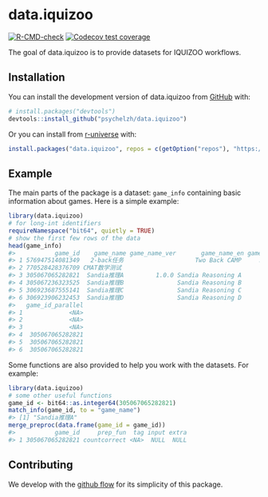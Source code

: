 
<!-- README.md is generated from README.Rmd. Please edit that file -->

# data.iquizoo

<!-- badges: start -->

[![R-CMD-check](https://github.com/psychelzh/data.iquizoo/actions/workflows/R-CMD-check.yaml/badge.svg)](https://github.com/psychelzh/data.iquizoo/actions/workflows/R-CMD-check.yaml)
[![Codecov test
coverage](https://codecov.io/gh/iquizoo/data.iquizoo/graph/badge.svg)](https://app.codecov.io/gh/iquizoo/data.iquizoo)
<!-- badges: end -->

The goal of data.iquizoo is to provide datasets for IQUIZOO workflows.

## Installation

You can install the development version of data.iquizoo from
[GitHub](https://github.com/) with:

``` r
# install.packages("devtools")
devtools::install_github("psychelzh/data.iquizoo")
```

Or you can install from [r-universe](https://psychelzh.r-universe.dev/)
with:

``` r
install.packages("data.iquizoo", repos = c(getOption("repos"), "https://psychelzh.r-universe.dev"))
```

## Example

The main parts of the package is a dataset: `game_info` containing basic
information about games. Here is a simple example:

``` r
library(data.iquizoo)
# for long-int identifiers
requireNamespace("bit64", quietly = TRUE)
# show the first few rows of the data
head(game_info)
#>           game_id    game_name game_name_ver       game_name_en game_name_abbr
#> 1 576947514081349   2-back任务                    Two Back CAMP     Nback2CAMP
#> 2 770528428376709 CMAT数学测试                                                
#> 3 305067065282821  Sandia推理A         1.0.0 Sandia Reasoning A        SandiaA
#> 4 305067236323525  Sandia推理B               Sandia Reasoning B        SandiaB
#> 5 306923687555141  Sandia推理C               Sandia Reasoning C        SandiaC
#> 6 306923906232453  Sandia推理D               Sandia Reasoning D        SandiaD
#>   game_id_parallel
#> 1             <NA>
#> 2             <NA>
#> 3             <NA>
#> 4  305067065282821
#> 5  305067065282821
#> 6  305067065282821
```

Some functions are also provided to help you work with the datasets. For
example:

``` r
library(data.iquizoo)
# some other useful functions
game_id <- bit64::as.integer64(305067065282821)
match_info(game_id, to = "game_name")
#> [1] "Sandia推理A"
merge_preproc(data.frame(game_id = game_id))
#>           game_id     prep_fun  tag input extra
#> 1 305067065282821 countcorrect <NA>  NULL  NULL
```

## Contributing

We develop with the [github
flow](https://docs.github.com/en/get-started/quickstart/github-flow) for
its simplicity of this package.
